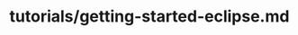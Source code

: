 ---
title: tutorials/getting-started-eclipse.md
showAuthorInfo: false
redirect_path: /docs/getting-started-eclipse
---